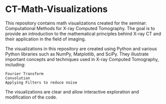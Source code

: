 # CT-Math-Visualizations

This repository contains math visualizations created for the seminar: Computational Methods for X-ray Computed Tomography. The goal is to provide an introduction to the mathematical principles behind X-ray CT and their application in the field of imaging.

The visualizations in this repository are created using Python and various Python libraries such as NumPy, Matplotlib, and SciPy. They illustrate important concepts and techniques used in X-ray Computed Tomography, including:

    Fourier Transform
    Convolution
    Applying Filters to reduce noise

The visualizations are clear and allow interactive exploration and modification of the code.

